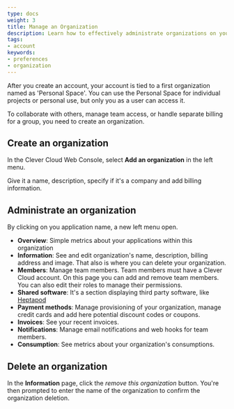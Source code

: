 ```yaml
---
type: docs
weight: 3
title: Manage an Organization
description: Learn how to effectively administrate organizations on your Clever Cloud account. This guide provides step-by-step instructions for managing members, payments, invoices, and settings in our PaaS environment.
tags:
- account
keywords:
- preferences
- organization
---
```


After you create an account, your account is tied to a first organization named as 'Personal Space'. You can use the Personal Space for individual projects or personal use, but only you as a user can access it.

To collaborate with others, manage team access, or handle separate billing for a group, you need to create an organization.

## Create an organization

In the Clever Cloud Web Console, select **Add an organization** in the left menu.

Give it a name, description, specify if it's a company and add billing information.

## Administrate an organization

By clicking on you application name, a new left menu open.

- **Overview**: Simple metrics about your applications within this organization
- **Information**: See and edit organization's name, description, billing address and image. That also is where you can delete your organization.
- **Members**: Manage team members. Team members must have a Clever Cloud account. On this page you can add and remove team members. You can also edit their roles to manage their permissions.
- **Shared software**: It's a section displaying third party software, like [Heptapod](/doc/addons/heptapod/)
- **Payment methods**: Manage provisioning of your organization, manage credit cards and add here potential discount codes or coupons.
- **Invoices**: See your recent invoices.
- **Notifications**: Manage email notifications and web hooks for team members.
- **Consumption**: See metrics about your organization's consumptions.

## Delete an organization

In the **Information** page, click the *remove this organization* button. You're then prompted to enter the name of the organization to confirm the organization deletion.
